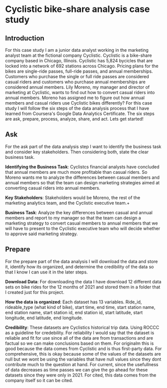 # Cyclistic bike-share analysis case study


## Introduction
For this case study I am a junior data analyst working in the marketing analyst team at the fictional company Cyclistic. Cyclistic is a bike-share company based in Chicago, Illinois. Cyclistic has 5,824 bycicles that are locked into a network of 692 stations across Chicago. Pricing plans for the bikes are single-ride passes, full-ride passes, and annual memberships. Customers who purchase the single or full ride passes are considered casual riders and customers who purchase annual memberships are considered annual members. Lily Moreno, my manager and director of marketing at Cyclistic, wants to find out how to convert casual riders into annual members. Moreno has assigned me to figure out how annual members and casual riders use Cyclistic bikes differently?  For this case study I will follow the six steps of the data analysis process that I have learned from Coursera's Google Data Analytics Certificate. The six steps are ask, prepare, process, analyze, share, and act. Lets get started!

## Ask
For the ask part of the data analysis step I want to identify the business task and consider key stakeholders. Then considering both, state the clear business task.

**Identifying the Business Task**: Cyclistcs financial analysts have concluded that annual members are much more profitable than casual riders. So Moreno wants me to analyze the differences between casual members and annual members so that the team can design marketing strategies aimed at converting casual riders into annual members.

**Key Stakeholders**: Stakeholders would be Moreno, the rest of the marketing analytics team, and the Cyclistic executive team.+

**Business Task**: Analyze the key differences between casual and annual members and report to my manager so that the team can design a marketing strategy to convert casual members to annual members that we will have to present to the Cyclistic executive team who will decide whether to approve said marketing strategy.

## Prepare
For the prepare part of the data analysis I will download the data and store it, identify how its organized, and determine the credibility of the data so that I know I can use it in the later steps.

**Download Data**: For downloading the data I have download 12 different data sets on bike rides for the 12 months of 2021 and stored them in a folder that I created just for this project.

**How the data is organized**: Each dataset has 13 variables. Ride_id, rideable_type (what kind of bike), start time, end time, start station name, end station name, start station id, end station id, start latitude, start longitude, end latitude, end longitude. 

**Credibility**: These datasets are Cyclistics historical trip data. Using ROCCC as a guideline for credebility. For reliability I would say that the dataset is reliable and fit for use since all of the data are from transactions and are factual so we can make conclusions based on them. For originalm this is good because the data comes from Cyclistic and is thus first-party data. For comprehensive, this is okay because some of the values of the datasets are null but we wont be using the variables that have null values since they dont contribute much to the question at hand. For current, since the usefullness of data decreases as time passes we can give the go ahead for these datasets since they were only in 2021. For cited, this data comes from the company itself so it can be cited.


